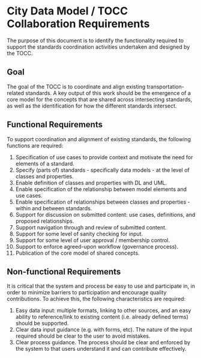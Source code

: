 # City Data Model / TOCC Collaboration Requirements

The purpose of this document is to identify the functionality required to support the standards coordination activities undertaken and designed by the TOCC.

## Goal
The goal of the TOCC is to coordinate and align existing transportation-related standards. A key output of this work should be the emergence of a core model for the concepts that are shared across intersecting standards, as well as the identification for how the different standards intersect.

## Functional Requirements
To support coordination and alignment of existing standards, the following functions are required:
1. Specification of use cases to provide context and motivate the need for elements of a standard.
2. Specify (parts of) standards - specifically data models - at the level of classes and properties.
3. Enable definition of classes and properties with DL and UML.
4. Enable specification of the relationship between model elements and use cases. 
5. Enable specification of relationships between classes and properties - within and between standards.
6. Support for discussion on submitted content: use cases, definitions, and proposed relationships.
7. Support navigation through and review of submitted content.
8. Support for some level of sanity checking for input.
9. Support for some level of user approval / membership control.
10. Support to enforce agreed-upon workflow (governance process).
11. Publication of the core model of shared concepts.

## Non-functional Requirements
It is critical that the system and process be easy to use and participate in, in order to minimize barriers to participation and encourage quality contributions. To achieve this, the following characteristics are required:
1. Easy data input: multiple formats, linking to other sources, and an easy ability to reference/link to existing content (i.e. already defined terms) should be supported.
2. Clear data input guidance (e.g. with forms, etc). The nature of the input required should be clear to the user to avoid mistakes.
3. Clear process guidance. The process should be clear and enforced by the system to that users understand it and can contribute effectively.

